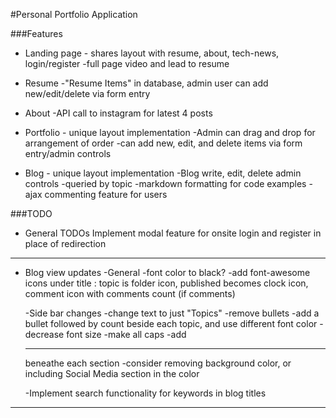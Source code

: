 #Personal Portfolio Application

###Features
- Landing page - shares layout with resume, about, tech-news, login/register
  -full page video and lead to resume

- Resume
  -"Resume Items" in database, admin user can add new/edit/delete via form entry

- About 
  -API call to instagram for latest 4 posts

- Portfolio - unique layout implementation
  -Admin can drag and drop for arrangement of order
  -can add new, edit, and delete items via form entry/admin controls

- Blog - unique layout implementation
  -Blog write, edit, delete admin controls
  -queried by topic
  -markdown formatting for code examples
  -ajax commenting feature for users

###TODO
- General TODOs
  Implement modal feature for onsite login and register in place of redirection
-------------------------------------
- Blog view updates
  -General
    -font color to black?
    -add font-awesome icons under title : topic is folder icon, published becomes clock icon, comment icon with comments count (if comments)
  
  -Side bar changes
    -change text to just "Topics"
    -remove bullets
    -add a bullet followed by count beside each topic, and use different font color
    -decrease font size
    -make all caps
    -add <hr> beneathe each section
    -consider removing background color, or including Social Media section in the color
  
  -Implement search functionality for keywords in blog titles
-------------------------------------
